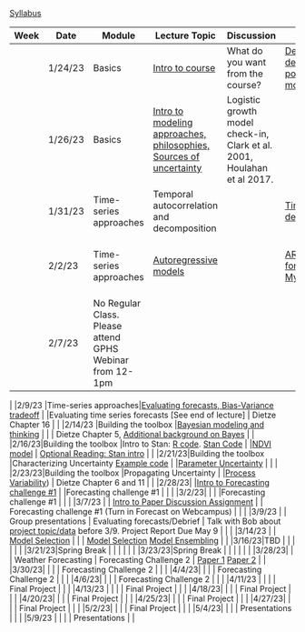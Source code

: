 [Syllabus](Syllabus.pdf)


|Week|Date   |Module                |Lecture Topic                                                     |Discussion                                                              |Lab                                                     |Reading                                                                                |
|----|-------|----------------------|------------------------------------------------------------------|------------------------------------------------------------------------|--------------------------------------------------------|---------------------------------------------------------------------------------------|
|    |1/24/23|Basics                |[Intro to course](lectures/Intro.pdf)                                                   |What do you want from the course?                                       |[Density-dependent population model](labs/intro2R.html) |                                                                                       |
|    |1/26/23|Basics                |[Intro to modeling approaches, philosophies, Sources of uncertainty](lectures/Lecture2.pdf)|Logistic growth model check-in, Clark et al. 2001, Houlahan et al 2017. |                                                        |[Clark et al. 2001](papers/Clark2001.pdf) , [Houlahan et al. 2017](papers/Houlahan2016.pdf)|
|    |1/31/23|Time-series approaches|Temporal autocorrelation and decomposition                        |                                                                        |[Time-series decomposition](labs/ts_decomp_autocorr.html)                              |                                                                                       |
|    |2/2/23 |Time-series approaches|[Autoregressive models](lectures/ARmodels.pdf)                                             |                                                                        |[AR model forecasting](labs/ARmodel.html),   [My code](https://github.com/bobshriver/UNR-EcoForecast/blob/main/lectures/AR1model.R)                    |[Optional Reading: NEON working with time](https://www.neonscience.org/resources/learning-hub/tutorials/introduction-working-time-series-data-text-formats-r)                                                                 |
|    |2/7/23|No Regular Class. Please attend GPHS Webinar from 12-1pm            |                                |                                                                        |                          |                                                                                       |

|    |2/9/23 |Time-series approaches|[Evaluating forecasts, Bias-Variance tradeoff](lectures/ModelValidation.pdf)                           |                                                                        |Evaluating time series forecasts [See end of lecture]                        |  Dietze Chapter 16                                                                                     |
|    |2/14/23 |Building the toolbox  |[Bayesian modeling and thinking](lectures/IntroToBayes.pdf)                                   |                                                                        |                                                        |         Dietze Chapter 5, [Additional background on Bayes](https://www.youtube.com/watch?v=HZGCoVF3YvM)                                                                             |
|    |2/16/23|Building the toolbox  |Intro to Stan: [R code](lectures/StanSetup.R). [Stan Code](lectures/StanExample.stan)                                                   |                                                                        |[NDVI model](labs/IntroToStan.html)                           |    [Optional Reading: Stan intro]( https://ourcodingclub.github.io/tutorials/stan-intro/)                                                                                  |
|    |2/21/23|Building the toolbox  |Characterizing Uncertainty    [Example code](lectures/StanSetup_Portal.R)                                    |                                                                        |[Parameter Uncertainty](labs/IntroToStan_2.html)                         |                                                                                       |
|    |2/23/23|Building the toolbox  |Propagating Uncertainty                                           |                                                                        |[Process Variability](labs/IntroToStan_3.html))                               |       Dietze Chapter 6 and 11                                                                                |
|    |2/28/23|                      |[Intro to Forecasting challenge #1](labs/challenge1.html)                                 |                                                                        |Forecasting challenge #1                                |                                                                                       |
|    |3/2/23|                      |                                                                  |                                                                        |Forecasting challenge #1                                |                                                                                       |
|    |3/7/23 |                      |       [Intro to Paper Discussion Assignment](labs/PaperAssignment.pdf)                                                                 |                                                 | Forecasting challenge #1     (Turn in Forecast on Webcampus)                                                  |                                                                                       |
|    |3/9/23 |                      |       Group presentations                                                           |    Evaluating forecasts/Debrief                                                                       |                       Talk with Bob about [project topic/data](labs/Project.html) before 3/9. Project Report Due May 9                                  |                                                                                       |
|    |3/14/23 |                      |  [Model Selection]()                                                           |                                                                        |                                                      |    [Model Selection](https://esajournals.onlinelibrary.wiley.com/doi/10.1002/ecy.3336)  [Model Ensembling](https://www.sciencedirect.com/science/article/pii/S016953470600303X?casa_token=E7l5YhfhaagAAAAA:_-WctoidjuF3bKB4Y5tSYui9mUetxllMJXeBfLUf3-qytccfE1sVNh9IbRv8lmH78PxVZqoxEBI)                                                                                  |
|    |3/16/23|TBD          |                                |                                                                        |                          |                                                                                       |
|    |3/21/23|Spring Break          |                                                                  |                                                                        |                               |                                                                                       |
|    |3/23/23|Spring Break          |                                                                  |                                                 |                                                        |                                                                                       |
|    |3/28/23|                      |                                                                 |       Weather Forecasting                                                                 |      Forecasting Challenge 2                                                  |    [Paper 1](https://www.science.org/doi/10.1126/science.aav7274) [Paper 2](https://www.pnas.org/doi/epdf/10.1073/pnas.1716760115)                                                                                    |
|    |3/30/23|                      |                                                                  |                                                                        |                          Forecasting Challenge 2                                   |                                                                                 |
|    |4/4/23|                      |                                                                  |                                                                        |                  Forecasting Challenge 2                                           |                                                               |
|    |4/6/23|                      |                                                                  |                                                                        |                     Forecasting Challenge 2                                        |                                                                                    |
|    |4/11/23 |                      |                                                                  |                                                                        |                        Final Project                                |                                                                            |
|    |4/13/23 |                      |                                                                  |                                                                        |                    Final Project                                       |                                                                            |
|    |4/18/23|                      |                                                                  |                                                                        |                       Final Project                                    |                                                          |
|    |4/20/23|                      |                                                                  |                                                                        |                            Final Project                               |                                                               |
|    |4/25/23|                      |                                                                  |                                                                        |                         Final Project                                  |                                                                  |
|    |4/27/23|                      |                                                                  |                                                                        |                        Final Project                                   |                                                                                |
|    |5/2/23|                      |                                                                  |                                                                        |                        Final Project                                   |                                                                        |
|    |5/4/23|                      |                                                                  |                                                                        |                       Presentations                                 |                                                                                   |
|    |5/9/23 |                      |                                                                  |                                                                   |                                   Presentations                     |                                                                                       |
